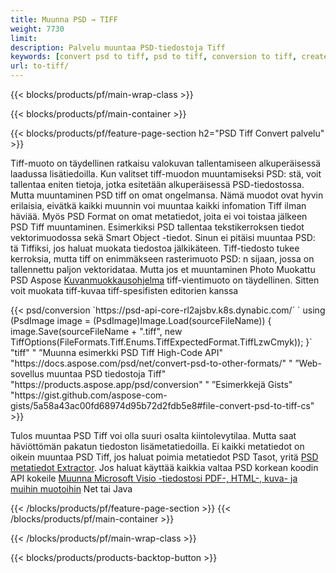 ```yaml
---
title: Muunna PSD → TIFF
weight: 7730
limit: 
description: Palvelu muuntaa PSD-tiedostoja Tiff
keywords: [convert psd to tiff, psd to tiff, conversion to tiff, create tiff from psd, print psd as tiff]
url: to-tiff/
---
```


{{< blocks/products/pf/main-wrap-class >}}

{{< blocks/products/pf/main-container >}}

{{< blocks/products/pf/feature-page-section h2="PSD Tiff Convert palvelu" >}}
<p>Tiff-muoto on täydellinen ratkaisu valokuvan tallentamiseen alkuperäisessä laadussa lisätiedoilla. Kun valitset tiff-muodon muuntamiseksi PSD: stä, voit tallentaa eniten tietoja, jotka esitetään alkuperäisessä PSD-tiedostossa. Mutta muuntaminen PSD tiff on omat ongelmansa. Nämä muodot ovat hyvin erilaisia, eivätkä kaikki muunnin voi muuntaa kaikki infomation Tiff ilman häviää. Myös PSD Format on omat metatiedot, joita ei voi toistaa jälkeen PSD Tiff muuntaminen. Esimerkiksi PSD tallentaa tekstikerroksen tiedot vektorimuodossa sekä Smart Object -tiedot. Sinun ei pitäisi muuntaa PSD: tä Tiffiksi, jos haluat muokata tiedostoa jälkikäteen. Tiff-tiedosto tukee kerroksia, mutta tiff on enimmäkseen rasterimuoto PSD: n sijaan, jossa on tallennettu paljon vektoridataa. Mutta jos et muuntaminen Photo Muokattu PSD Aspose <a href="https://products.aspose.app/psd/photo-editor">Kuvanmuokkausohjelma</a> tiff-vientimuoto on täydellinen. Sitten voit muokata tiff-kuvaa tiff-spesifisten editorien kanssa</p>
{{< psd/conversion `https://psd-api-core-rl2ajsbv.k8s.dynabic.com/` 
`    using (PsdImage image = (PsdImage)Image.Load(sourceFileName))
    {
        image.Save(sourceFileName + ".tiff", new TiffOptions(FileFormats.Tiff.Enums.TiffExpectedFormat.TiffLzwCmyk));
    }` 
	"tiff" "
”Muunna esimerkki PSD Tiff High-Code API"  "https://docs.aspose.com/psd/net/convert-psd-to-other-formats/" "
”Web-sovellus muuntaa PSD tiedostoja Tiff" "https://products.aspose.app/psd/conversion" "
”Esimerkkejä Gists" "https://gist.github.com/aspose-com-gists/5a58a43ac00fd68974d95b72d2fdb5e8#file-convert-psd-to-tiff-cs" >}}
<p>Tulos muuntaa PSD Tiff voi olla suuri osalta kiintolevytilaa. Mutta saat häviöttömän pakatun tiedoston lisämetatiedoilla. Ei kaikki metatiedot on oikein muuntaa PSD Tiff, jos haluat poimia metatiedot PSD Tasot, yritä <a href="https://products.aspose.app/psd/metadata">PSD metatiedot Extractor</a>. Jos haluat käyttää kaikkia valtaa PSD korkean koodin API kokeile <a href="/psd">Muunna Microsoft Visio -tiedostosi PDF-, HTML-, kuva- ja muihin muotoihin</a> Net tai Java</p>
{{< /blocks/products/pf/feature-page-section >}}
{{< /blocks/products/pf/main-container >}}


{{< /blocks/products/pf/main-wrap-class >}}

{{< blocks/products/products-backtop-button >}}
